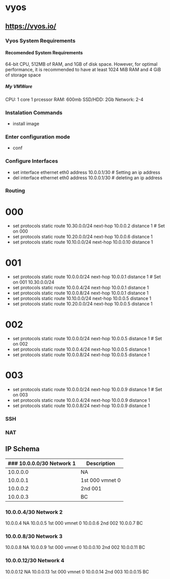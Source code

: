 # vyos
https://vyos.io/
------

### Vyos System Requirements

#### Recomended System Requirements
64-bit CPU, 512MB of RAM, and 1GB of disk space. However, for optimal performance, it is recommended to have at least 1024 MiB RAM and 4 GiB of storage space

##### My VMWare
CPU: 1 core 1 prcessor
RAM: 600mb
SSD/HDD: 2Gb
Network: 2-4

### Instalation Commands 
- install image

### Enter configuration mode
- conf

### Configure Interfaces
- set interface ethernet eth0 address 10.0.0.1/30 # Setting an ip address
- del interface ethernet eth0 address 10.0.0.1/30 # deleting an ip address

### Routing
# 000
- set protocols static route 10.30.0.0/24 next-hop 10.0.0.2 distance 1 # Set on 000
- set protocols static route 10.20.0.0/24 next-hop 10.0.0.6 distance 1
- set protocols static route 10.10.0.0/24 next-hop 10.0.0.10 distance 1

# 001
- set protocols static route 10.0.0.0/24 next-hop 10.0.0.1 distance 1 # Set on 001 10.30.0.0/24
- set protocols static route 10.0.0.4/24 next-hop 10.0.0.1 distance 1
- set protocols static route 10.0.0.8/24 next-hop 10.0.0.1 distance 1
- set protocols static route 10.10.0.0/24 next-hop 10.0.0.5 distance 1
- set protocols static route 10.20.0.0/24 next-hop 10.0.0.5 distance 1

# 002
- set protocols static route 10.0.0.0/24 next-hop 10.0.0.5 distance 1 # Set on 002
- set protocols static route 10.0.0.4/24 next-hop 10.0.0.5 distance 1
- set protocols static route 10.0.0.8/24 next-hop 10.0.0.5 distance 1

# 003
- set protocols static route 10.0.0.0/24 next-hop 10.0.0.9 distance 1 # Set on 003
- set protocols static route 10.0.0.4/24 next-hop 10.0.0.9 distance 1
- set protocols static route 10.0.0.8/24 next-hop 10.0.0.9 distance 1


### SSH

### NAT



## IP Schema

| ### 10.0.0.0/30 Network 1 | Description |
| ------------------------- | ---------- |
| 10.0.0.0 | NA |
| 10.0.0.1 | 1st 000 vmnet 0 |
| 10.0.0.2 | 2nd 001 |
| 10.0.0.3 | BC |

### 10.0.0.4/30 Network 2
10.0.0.4 NA
10.0.0.5 1st 000 vmnet 0
10.0.0.6 2nd 002
10.0.0.7 BC

### 10.0.0.8/30 Network 3
10.0.0.8 NA
10.0.0.9 1st 000 vmnet 0
10.0.0.10 2nd 002
10.0.0.11 BC

### 10.0.0.12/30 Network 4
10.0.0.12 NA
10.0.0.13 1st 000 vmnet 0
10.0.0.14 2nd 003
10.0.0.15 BC


